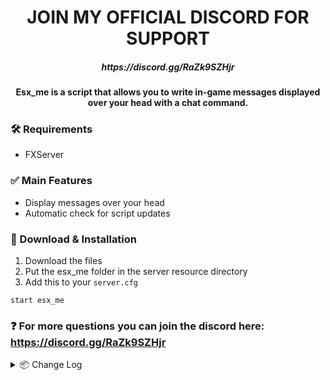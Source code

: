 <h1 align="center">
	JOIN MY OFFICIAL DISCORD FOR SUPPORT
</h1>

<h5 align="center">https://discord.gg/RaZk9SZHjr </h5>

<h4 align="center">
Esx_me is a script that allows you to write in-game messages displayed over your head with a chat command.
</h5>

### 🛠 Requirements
- FXServer

### ✅ Main Features
- Display messages over your head
- Automatic check for script updates

### 🔧 Download & Installation

1. Download the files
2. Put the esx_me folder in the server resource directory
3. Add this to your `server.cfg`
```
start esx_me
```

### ❓ For more questions you can join the discord here: https://discord.gg/RaZk9SZHjr

<details>
  <summary>📦 Change Log</summary>
	<br>

<details>
<summary>V1.0.0</summary>
• Script Released<br>
</details>
